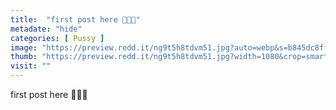 ```yaml
---
title:  "first post here 🖤🖤🖤"
metadate: "hide"
categories: [ Pussy ]
image: "https://preview.redd.it/ng9t5h8tdvm51.jpg?auto=webp&s=b845dc8ff5adf65d3437c775cc727356b93d0bf6"
thumb: "https://preview.redd.it/ng9t5h8tdvm51.jpg?width=1080&crop=smart&auto=webp&s=8797fd9e4c7939e21fd1f9f1dc4a97df5565730a"
visit: ""
---
```

first post here 🖤🖤🖤
